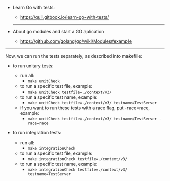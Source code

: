 * Learn Go with tests:
  * https://quii.gitbook.io/learn-go-with-tests/

  ---------------------------------------------------------------

* About go modules and start a GO aplication
   * https://github.com/golang/go/wiki/Modules#example

---------------------------------------------------------------

Now, we can run the tests separately, as described into makeflile:

* to run unitary tests:
  * run all:   
     * ```make unitCheck```
  *  to run a specific test file, example: 
     * ```make unitCheck testfile=./context/v3/```
  *  to run a specific test name, example: 
     * ```make unitCheck testfile=./context/v3/ testname=TestServer```
  * if you want to run these tests with a race flag, put -race=race, example: 
     * ```make unitCheck testfile=./context/v3/ testname=TestServer -race=race```

* to run integration tests:
  * run all:   
     * ```make integrationCheck```
  *  to run a specific test file, example: 
     * ```make integrationCheck testfile=./context/v3/```
  *  to run a specific test name, example: 
     * ```make integrationCheck testfile=./context/v3/ testname=TestServer```
